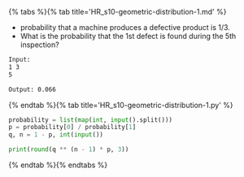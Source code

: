 {% tabs %}{% tab title='HR_s10-geometric-distribution-1.md' %}

* probability that a machine produces a defective product is 1/3.
* What is the probability that the 1st defect is found during the 5th inspection?

```txt
Input:
1 3
5

Output: 0.066
```

{% endtab %}{% tab title='HR_s10-geometric-distribution-1.py' %}

```py
probability = list(map(int, input().split()))
p = probability[0] / probability[1]
q, n = 1 - p, int(input())

print(round(q ** (n - 1) * p, 3))
```

{% endtab %}{% endtabs %}
